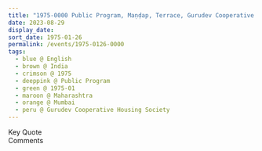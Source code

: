 ```yaml
---
title: "1975-0000 Public Program, Maṇḍap, Terrace, Gurudev Cooperative Housing Society, Prabhadevi Sea Face, Mumbai, Maharashtra, India"
date: 2023-08-29
display_date: 
sort_date: 1975-01-26
permalink: /events/1975-0126-0000
tags:
  - blue @ English
  - brown @ India
  - crimson @ 1975
  - deeppink @ Public Program
  - green @ 1975-01
  - maroon @ Maharashtra
  - orange @ Mumbai
  - peru @ Gurudev Cooperative Housing Society
---
```


<wave-list>
  <list-title color="green" width="75">Key Quote</list-title>
  <list-item color="BlanchedAlmond"  width="200"></list-item>
  <list-item color="Lavender"></list-item>
  <list-item color="BlanchedAlmond"></list-item>
</wave-list>

<br>

<wave-list>
  <list-title color="green" width="75">Comments</list-title>
  <list-item color="BlanchedAlmond"  width="200"></list-item>
  <list-item color="Lavender"></list-item>
  <list-item color="BlanchedAlmond"></list-item>
</wave-list>